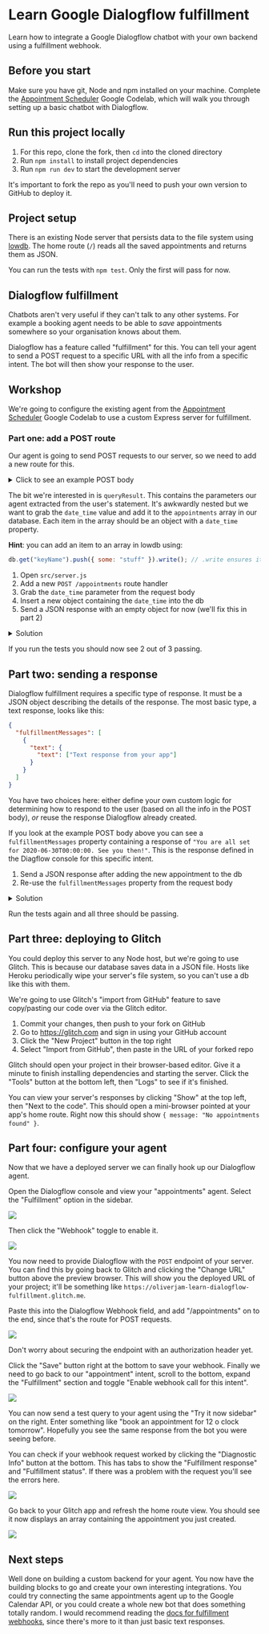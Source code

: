 # Learn Google Dialogflow fulfillment

Learn how to integrate a Google Dialogflow chatbot with your own backend using a fulfillment webhook.

## Before you start

Make sure you have git, Node and npm installed on your machine. Complete the [Appointment Scheduler](https://codelabs.developers.google.com/codelabs/chatbots-dialogflow-appointment-scheduler/#0) Google Codelab, which will walk you through setting up a basic chatbot with Dialogflow.

## Run this project locally

1. For this repo, clone the fork, then `cd` into the cloned directory
1. Run `npm install` to install project dependencies
1. Run `npm run dev` to start the development server

It's important to fork the repo as you'll need to push your own version to GitHub to deploy it.

## Project setup

There is an existing Node server that persists data to the file system using [lowdb](https://github.com/typicode/lowdb/). The home route (`/`) reads all the saved appointments and returns them as JSON.

You can run the tests with `npm test`. Only the first will pass for now.

## Dialogflow fulfillment

Chatbots aren't very useful if they can't talk to any other systems. For example a booking agent needs to be able to _save_ appointments somewhere so your organisation knows about them.

Dialogflow has a feature called "fulfillment" for this. You can tell your agent to send a POST request to a specific URL with all the info from a specific intent. The bot will then show your response to the user.

## Workshop

We're going to configure the existing agent from the [Appointment Scheduler](https://codelabs.developers.google.com/codelabs/chatbots-dialogflow-appointment-scheduler/#0) Google Codelab to use a custom Express server for fulfillment.

### Part one: add a POST route

Our agent is going to send POST requests to our server, so we need to add a new route for this.

<details>
<summary>
Click to see an example POST body
</summary>

```json
{
  "responseId": "4130f4e2-fa42-4022-ab21-abcdcab62e8d-e13762d2",

  "queryResult": {
    "queryText": "Book an appointment for 12 o clock tuesday",

    "parameters": {
      "date-time": {
        "date_time": "2020-06-30T00:00:00+01:00"
      }
    },

    "allRequiredParamsPresent": true,

    "fulfillmentText": "You are all set for 2020-06-30T00:00:00. See you then!",

    "fulfillmentMessages": [
      {
        "text": {
          "text": ["You are all set for 2020-06-30T00:00:00. See you then!"]
        }
      }
    ],

    "outputContexts": [
      {
        "name": "projects/appointments-sdwfgt/agent/sessions/deafe4eb-75ae-3e03-503f-29d09ffbb54f/contexts/__system_counters__",

        "parameters": {
          "no-input": 0,

          "no-match": 0,

          "date-time": {
            "date_time": "2020-06-30T00:00:00+01:00"
          },

          "date-time.original": "12 o clock tuesday"
        }
      }
    ],

    "intent": {
      "name": "projects/appointments-sdwfgt/agent/intents/3595f5e6-7b52-4836-9b7e-6a58edf1ebcd",

      "displayName": "Book appointment"
    },

    "intentDetectionConfidence": 0.8385972,

    "languageCode": "en"
  },

  "originalDetectIntentRequest": {
    "payload": {}
  },

  "session": "projects/appointments-sdwfgt/agent/sessions/deafe4eb-75ae-3e03-503f-29d09ffbb54f"
}
```

</details>

The bit we're interested in is `queryResult`. This contains the parameters our agent extracted from the user's statement. It's awkwardly nested but we want to grab the `date_time` value and add it to the `appointments` array in our database. Each item in the array should be an object with a `date_time` property.

**Hint**: you can add an item to an array in lowdb using:

```js
db.get("keyName").push({ some: "stuff" }).write(); // .write ensures it is actually saved
```

1. Open `src/server.js`
1. Add a new `POST /appointments` route handler
1. Grab the `date_time` parameter from the request body
1. Insert a new object containing the `date_time` into the db
1. Send a JSON response with an empty object for now (we'll fix this in part 2)

<details>
<summary>Solution</summary>

```js
app.post("/appointments", (req, res) => {
  const parameters = req.body.queryResult.parameters;
  const newAppointment = {
    date_time: parameters["date-time"].date_time,
  };
  // save the new time in the db
  db.get("appointments").push(newAppointment).write();
  res.json({});
});
```

</details>

If you run the tests you should now see 2 out of 3 passing.

## Part two: sending a response

Dialogflow fulfillment requires a specific type of response. It must be a JSON object describing the details of the response. The most basic type, a text response, looks like this:

```json
{
  "fulfillmentMessages": [
    {
      "text": {
        "text": ["Text response from your app"]
      }
    }
  ]
}
```

You have two choices here: either define your own custom logic for determining how to respond to the user (based on all the info in the POST body), _or_ reuse the response Dialogflow already created.

If you look at the example POST body above you can see a `fulfillmentMessages` property containing a response of `"You are all set for 2020-06-30T00:00:00. See you then!"`. This is the response defined in the Diagflow console for this specific intent.

1. Send a JSON response after adding the new appointment to the db
1. Re-use the `fulfillmentMessages` property from the request body

<details>
<summary>Solution</summary>

```js
app.post("/appointments", (req, res) => {
  const parameters = req.body.queryResult.parameters;
  const newAppointment = {
    date_time: parameters["date-time"].date_time,
  };
  db.get("appointments").push(newAppointment).write();
  const fulfillmentMessages = req.body.queryResult.fulfillmentMessages;
  res.json({ fulfillmentMessages });
});
```

</details>

Run the tests again and all three should be passing.

## Part three: deploying to Glitch

You could deploy this server to any Node host, but we're going to use Glitch. This is because our database saves data in a JSON file. Hosts like Heroku periodically wipe your server's file system, so you can't use a db like this with them.

We're going to use Glitch's "import from GitHub" feature to save copy/pasting our code over via the Glitch editor.

1. Commit your changes, then push to your fork on GitHub
1. Go to https://glitch.com and sign in using your GitHub account
1. Click the "New Project" button in the top right
1. Select "Import from GitHub", then paste in the URL of your forked repo

Glitch should open your project in their browser-based editor. Give it a minute to finish installing dependencies and starting the server. Click the "Tools" button at the bottom left, then "Logs" to see if it's finished.

You can view your server's responses by clicking "Show" at the top left, then "Next to the code". This should open a mini-browser pointed at your app's home route. Right now this should show `{ message: "No appointments found" }`.

## Part four: configure your agent

Now that we have a deployed server we can finally hook up our Dialogflow agent.

Open the Dialogflow console and view your "appointments" agent. Select the "Fulfillment" option in the sidebar.

![](https://user-images.githubusercontent.com/9408641/85956082-11dc7d00-b97b-11ea-845b-1cda7c6e5298.png)

Then click the "Webhook" toggle to enable it.

![](https://user-images.githubusercontent.com/9408641/85956095-3df7fe00-b97b-11ea-90bd-5a1889563cb3.png)

You now need to provide Dialogflow with the `POST` endpoint of your server. You can find this by going back to Glitch and clicking the "Change URL" button above the preview browser. This will show you the deployed URL of your project; it'll be something like `https://oliverjam-learn-dialogflow-fulfillment.glitch.me`.

Paste this into the Dialogflow Webhook field, and add "/appointments" on to the end, since that's the route for POST requests.

![](https://user-images.githubusercontent.com/9408641/85956138-ae068400-b97b-11ea-83fd-cade9336e650.png)

Don't worry about securing the endpoint with an authorization header yet.

Click the "Save" button right at the bottom to save your webhook. Finally we need to go back to our "appointment" intent, scroll to the bottom, expand the "Fulfillment" section and toggle "Enable webhook call for this intent".

![](https://user-images.githubusercontent.com/9408641/86001131-60832900-ba06-11ea-8bc3-a2fbca5e6eea.png)

You can now send a test query to your agent using the "Try it now sidebar" on the right. Enter something like "book an appointment for 12 o clock tomorrow". Hopefully you see the same response from the bot you were seeing before.

You can check if your webhook request worked by clicking the "Diagnostic Info" button at the bottom. This has tabs to show the "Fulfillment response" and "Fulfillment status". If there was a problem with the request you'll see the errors here.

![](https://user-images.githubusercontent.com/9408641/85956202-400e8c80-b97c-11ea-8052-1b43665bf32a.png)

Go back to your Glitch app and refresh the home route view. You should see it now displays an array containing the appointment you just created.

![](https://user-images.githubusercontent.com/9408641/85956376-5bc66280-b97d-11ea-89f4-b34c65fecf5b.png)

## Next steps

Well done on building a custom backend for your agent. You now have the building blocks to go and create your own interesting integrations. You could try connecting the same appointments agent up to the Google Calendar API, or you could create a whole new bot that does something totally random. I would recommend reading the [docs for fulfillment webhooks](https://cloud.google.com/dialogflow/docs/fulfillment-webhook), since there's more to it than just basic text responses.
